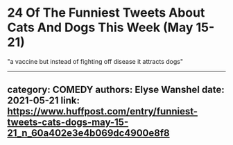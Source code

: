# 24 Of The Funniest Tweets About Cats And Dogs This Week (May 15-21)

"a vaccine but instead of fighting off disease it attracts dogs"

---
category: COMEDY
authors: Elyse Wanshel
date: 2021-05-21
link: https://www.huffpost.com/entry/funniest-tweets-cats-dogs-may-15-21_n_60a402e3e4b069dc4900e8f8
---
